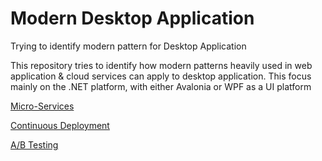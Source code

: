 # Modern Desktop Application
Trying to identify modern pattern for Desktop Application

This repository tries to identify how modern patterns heavily used in web application & cloud services can apply to desktop application.
This focus mainly on the .NET platform, with either Avalonia or WPF as a UI platform

[Micro-Services](MicroServices.MD)

[Continuous Deployment](ContinuousDeployment.MD)

[A/B Testing](AB_Testing.MD)

